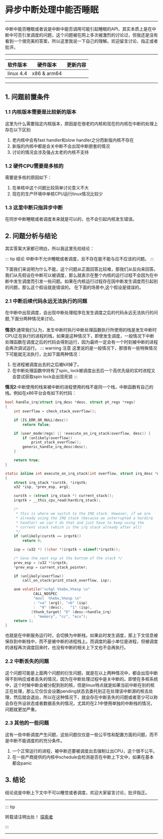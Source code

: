 # 异步中断处理中能否睡眠
---

中断中能否睡眠或者说是中断中能否调用可能引起睡眠的API，其实本质上是在中断中可否引发调度的问题，这个问题被在网上多次被激烈的讨论过，但我还是没有看到一个很完美的答案，所以这里我说一下自己的理解。欢迎留言讨论、指正或者批评。

---

| 软件版本  | 硬件版本 | 更新内容 |
|---------|--------|----------|
|linux 4.4|x86 & arm64|        |

---
## 1. 问题前置条件

### 1.1 内核版本需要是比较新的版本 <Badge text="linux-4.4以上"/>

这里为什么需要指定内核版本，原因是在很老的内核和现在的内核在中断的处理上存在以下区别

1. 老内核中会有fast handler和slow handler之分而新版内核不存在
2. 新版的内核中都是会关中断不会出现中断嵌套的情况
3. 讨论的情况会涉及强占太老的内核不支持


### 1.2 硬件CPU需要是多核的

需要是多核的原因如下：

1. 在单核中这个问题比较简单讨论意义不大
2. 现在的生产环境中单核CPU运行linux情况比较少

### 1.3 这里中断只指异步中断

在同步中断睡眠或者调度本来就是可以的，也不会引起内核发生错误。

## 2. 问题分析与结论

其实答案大家都已明白，所以我这里先给结论：

::: tip 结论
中断中不允许睡眠或者调度，且不存在能不能与应不应该的问题。
:::

下面我们来说明为什么不能，这个问题从正面回答比较难，那我们从反向来回答。
我们从先假设在中断可以被调度，那么就表示在整个内核的运行过程不会因为在中断中发生调度而引发一些问题。如果在内核运行过程存在因中断发生调度而引起别的问题，那么这个假设就是错误的。
在下面的场景中,这个假设是错误的。

### 2.1  中断后续代码永远无法执行的问题

在中断中出现调度，会出现中断处理程序在发生调度之后的代码永远无法执行的问题,下面分两种情况来讨论。<br>   
**情况1**:通常我们认为，发生中断时执行中断处理函数执行所使用的栈是发生中断时CPU正在执行的进程的栈，如果是这种情况下，即使发生调度，一般情况下中断处理函数在调度之后的代码会得到运行，因为最终一定会有一个时刻被中断的进程会再次调试运行。
::: warning 注意
这里说的是一般情况下，那很有一些特殊情况下可能就无法执行，比如下面两种情况：
1. 在进程被调度出去的之后被kill掉了。
2. 在中断处理函数中持有了spin_ lock被调度出去后一个高优先级的实时进程又会尝试获取spin lock会出现死锁
:::

**情况2**:中断使用的栈来被中断的进程使用的栈不是同一个栈，中断函数有自己的栈。例如在x86平台会有如下的代码：

```c
bool handle_irq(struct irq_desc *desc, struct pt_regs *regs)
{
	int overflow = check_stack_overflow();

	if (IS_ERR_OR_NULL(desc))
		return false;

	if (user_mode(regs) || !execute_on_irq_stack(overflow, desc)) {
		if (unlikely(overflow))
			print_stack_overflow();
		generic_handle_irq_desc(desc);
	}

	return true;
}

static inline int execute_on_irq_stack(int overflow, struct irq_desc *desc)
{
	struct irq_stack *curstk, *irqstk;
	u32 *isp, *prev_esp, arg1;

	curstk = (struct irq_stack *) current_stack();
	irqstk = __this_cpu_read(hardirq_stack);

	/*
	 * this is where we switch to the IRQ stack. However, if we are
	 * already using the IRQ stack (because we interrupted a hardirq
	 * handler) we can't do that and just have to keep using the
	 * current stack (which is the irq stack already after all)
	 */
	if (unlikely(curstk == irqstk))
		return 0;

	isp = (u32 *) ((char *)irqstk + sizeof(*irqstk));

	/* Save the next esp at the bottom of the stack */
	prev_esp = (u32 *)irqstk;
	*prev_esp = current_stack_pointer;

	if (unlikely(overflow))
		call_on_stack(print_stack_overflow, isp);

	asm volatile("xchgl	%%ebx,%%esp	\n"
		     CALL_NOSPEC
		     "movl	%%ebx,%%esp	\n"
		     : "=a" (arg1), "=b" (isp)
		     :  "0" (desc),   "1" (isp),
			[thunk_target] "D" (desc->handle_irq)
		     : "memory", "cc", "ecx");
	return 1;
}

```
也就是在中断服务运行时，会切换为中断栈，如果此时发生调度，那上下文信息被保存到中断栈中，而不是被中断的进程栈上。而调度的最小单位是进程，但被调度的进程再次调度回来时，也没有中断的相关上下文也不会再执行。



### 2.2 中断丢失的问题

这个问题可能是上面两个问题的衍生问题，就是在以上两种情况中，都会出现中断得不到响应或者丢失的情况，因为在中断处理过程中是关中断的。即使在多核系统中，这个时候中断会被分配到别的核，但是linux特点就是如果当前中断在别的核正在处理，那么它仅仅会设置pending状态去委托别正在处理该中断源的核去处理，然后就会退出，所以在这种情况下，就会存在中断丢失的问题或者至少可以称会存在外设状态或者数据丢失的情况，尤其的在2.1中使用单独的中断栈的情况，问题就更加严重。

### 2.3 其他的一些问题

这有一些中断调度产生问题，这些问题仅仅是一些公平性和配置方面的问题，而不是中断不能调度的的充分条件。

1. 一个正常运行的进程，被中断还要被调度出去强制让出CPU，这个很不公平。
2. 在一些产商提供的内核中schedule会检测是否在中断上下文中，如果在基本都会panic 

## 3. 结论

结论说是中断上下文中不可以睡觉或者调度，欢迎大家留言讨论，批评指正。

---
::: tip  

转载请注明出处！ [探索者](http://www.tsz.wiki)

:::

---
<Vssue :title="$title"/>
